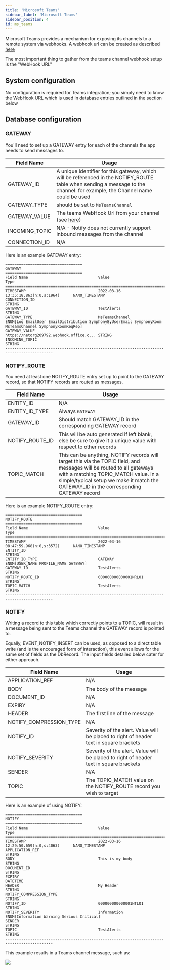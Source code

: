 ```yaml
---
title: 'Microsoft Teams'
sidebar_label: 'Microsoft Teams'
sidebar_position: 4
id: ms_teams
---
```

Microsoft Teams provides a mechanism for exposing its channels to a remote system via webhooks. A webhook url can be created as described [here](https://docs.microsoft.com/en-us/microsoftteams/platform/webhooks-and-connectors/how-to/add-incoming-webhook)

The most important thing to gather from the teams channel webhook setup is the "WebHook URL"

## System configuration

No configuration is required for Teams integration; you simply need to know the WebHook URL which is used in database entries outlined in the section below

## Database configuration

### GATEWAY

You'll need to set up a GATEWAY entry for each of the channels the app needs to send messages to.

| Field Name | Usage |
| --- | --- |
| GATEWAY_ID | A unique identifier for this gateway, which will be referenced in the NOTIFY_ROUTE table when sending a message to the channel: for example, the Channel name could be used |
| GATEWAY_TYPE | should be set to `MsTeamsChannel`|
| GATEWAY_VALUE | The teams WebHook Url from your channel (see [here](https://docs.microsoft.com/en-us/microsoftteams/platform/webhooks-and-connectors/how-to/add-incoming-webhook)) |
| INCOMING_TOPIC | N/A - Notify does not currently support inbound messages from the channel |
| CONNECTION_ID | N/A |

Here is an example GATEWAY entry:

```
==================================
GATEWAY
==================================
Field Name                               Value                                    Type
===========================================================================================
TIMESTAMP                                2022-03-16 13:35:18.863(n:0,s:1964)      NANO_TIMESTAMP
CONNECTION_ID                                                                     STRING
GATEWAY_ID                               TestAlerts                               STRING
GATEWAY_TYPE                             MsTeamsChannel                           ENUM[Log EmailUser EmailDistribution SymphonyByUserEmail SymphonyRoom MsTeamsChannel SymphonyRoomReqRep]
GATEWAY_VALUE                            https://netorg209792.webhook.office.c... STRING
INCOMING_TOPIC                                                                    STRING
-------------------------------------------------------------------------------------------
```

### NOTIFY_ROUTE

You need at least one NOTIFY_ROUTE entry set up to point to the GATEWAY record, so that NOTIFY records are routed as messages.

| Field Name | Usage |
| --- | --- |
| ENTITY_ID | N/A |
| ENTITY_ID_TYPE | Always `GATEWAY` |
| GATEWAY_ID | Should match GATEWAY_ID in the corresponding GATEWAY record |
| NOTIFY_ROUTE_ID | This will be auto generated if left blank, else be sure to give it a unique value with respect to other records |
| TOPIC_MATCH | This can be anything, NOTIFY records will target this via the TOPIC field, and messages will be routed to all gateways with a matching TOPIC_MATCH value. In a simple/typical setup we make it match the GATEWAY_ID in the corresponding GATEWAY record |

Here is an example NOTIFY_ROUTE entry:

```
==================================
NOTIFY_ROUTE
==================================
Field Name                               Value                                    Type
===========================================================================================
TIMESTAMP                                2022-03-16 08:47:59.968(n:0,s:3572)      NANO_TIMESTAMP
ENTITY_ID                                                                         STRING
ENTITY_ID_TYPE                           GATEWAY                                  ENUM[USER_NAME PROFILE_NAME GATEWAY]
GATEWAY_ID                               TestAlerts                               STRING
NOTIFY_ROUTE_ID                          000000000000001NRLO1                     STRING
TOPIC_MATCH                              TestAlerts                               STRING
-------------------------------------------------------------------------------------------
```

### NOTIFY

Writing a record to this table which correctly points to a TOPIC, will result in a message being sent to the Teams channel the GATEWAY record is pointed to.

Equally, EVENT_NOTIFY_INSERT can be used, as opposed to a direct table write (and is the encouraged form of interaction), this event allows for the same set of fields as the DbRecord. The input fields detailed below cater for either approach.

| Field Name | Usage |
| --- | --- |
| APPLICATION_REF | N/A |
| BODY | The body of the message |
| DOCUMENT_ID | N/A |
| EXPIRY | N/A |
| HEADER | The first line of the message |
| NOTIFY_COMPRESSION_TYPE | N/A |
| NOTIFY_ID | Severity of the alert. Value will be placed to right of header text in square brackets |
| NOTIFY_SEVERITY | Severity of the alert. Value will be placed to right of header text in square brackets |
| SENDER | N/A |
| TOPIC | The TOPIC_MATCH value on the NOTIFY_ROUTE record you wish to target |

Here is an example of using NOTIFY:

```
==================================
NOTIFY
==================================
Field Name                               Value                                    Type
===========================================================================================
TIMESTAMP                                2022-03-16 12:29:50.659(n:0,s:4063)      NANO_TIMESTAMP
APPLICATION_REF                                                                   STRING
BODY                                     This is my body                          STRING
DOCUMENT_ID                                                                       STRING
EXPIRY                                                                            DATETIME
HEADER                                   My Header                                STRING
NOTIFY_COMPRESSION_TYPE                                                           STRING
NOTIFY_ID                                000000000000001NTLO1                     STRING
NOTIFY_SEVERITY                          Information                              ENUM[Information Warning Serious Critical]
SENDER                                                                            STRING
TOPIC                                    TestAlerts                               STRING
-------------------------------------------------------------------------------------------
```

This example results in a Teams channel message, such as:

![](/img/notify-teams-example.png)